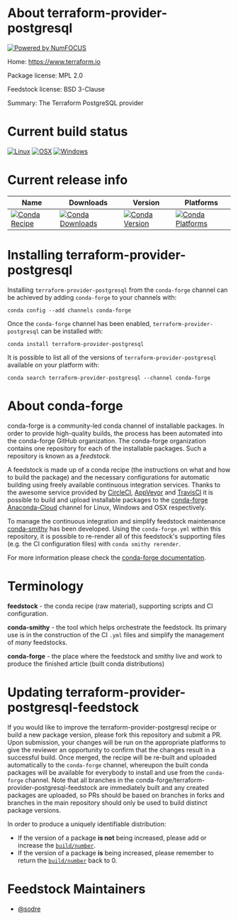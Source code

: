 About terraform-provider-postgresql
===================================

[![Powered by NumFOCUS](https://img.shields.io/badge/powered%20by-NumFOCUS-orange.svg?style=flat&colorA=E1523D&colorB=007D8A)](http://numfocus.org)

Home: https://www.terraform.io

Package license: MPL 2.0

Feedstock license: BSD 3-Clause

Summary: The Terraform PostgreSQL provider



Current build status
====================

[![Linux](https://img.shields.io/circleci/project/github/conda-forge/terraform-provider-postgresql-feedstock/master.svg?label=Linux)](https://circleci.com/gh/conda-forge/terraform-provider-postgresql-feedstock)
[![OSX](https://img.shields.io/travis/conda-forge/terraform-provider-postgresql-feedstock/master.svg?label=macOS)](https://travis-ci.org/conda-forge/terraform-provider-postgresql-feedstock)
[![Windows](https://img.shields.io/appveyor/ci/conda-forge/terraform-provider-postgresql-feedstock/master.svg?label=Windows)](https://ci.appveyor.com/project/conda-forge/terraform-provider-postgresql-feedstock/branch/master)

Current release info
====================

| Name | Downloads | Version | Platforms |
| --- | --- | --- | --- |
| [![Conda Recipe](https://img.shields.io/badge/recipe-terraform--provider--postgresql-green.svg)](https://anaconda.org/conda-forge/terraform-provider-postgresql) | [![Conda Downloads](https://img.shields.io/conda/dn/conda-forge/terraform-provider-postgresql.svg)](https://anaconda.org/conda-forge/terraform-provider-postgresql) | [![Conda Version](https://img.shields.io/conda/vn/conda-forge/terraform-provider-postgresql.svg)](https://anaconda.org/conda-forge/terraform-provider-postgresql) | [![Conda Platforms](https://img.shields.io/conda/pn/conda-forge/terraform-provider-postgresql.svg)](https://anaconda.org/conda-forge/terraform-provider-postgresql) |

Installing terraform-provider-postgresql
========================================

Installing `terraform-provider-postgresql` from the `conda-forge` channel can be achieved by adding `conda-forge` to your channels with:

```
conda config --add channels conda-forge
```

Once the `conda-forge` channel has been enabled, `terraform-provider-postgresql` can be installed with:

```
conda install terraform-provider-postgresql
```

It is possible to list all of the versions of `terraform-provider-postgresql` available on your platform with:

```
conda search terraform-provider-postgresql --channel conda-forge
```


About conda-forge
=================

conda-forge is a community-led conda channel of installable packages.
In order to provide high-quality builds, the process has been automated into the
conda-forge GitHub organization. The conda-forge organization contains one repository
for each of the installable packages. Such a repository is known as a *feedstock*.

A feedstock is made up of a conda recipe (the instructions on what and how to build
the package) and the necessary configurations for automatic building using freely
available continuous integration services. Thanks to the awesome service provided by
[CircleCI](https://circleci.com/), [AppVeyor](https://www.appveyor.com/)
and [TravisCI](https://travis-ci.org/) it is possible to build and upload installable
packages to the [conda-forge](https://anaconda.org/conda-forge)
[Anaconda-Cloud](https://anaconda.org/) channel for Linux, Windows and OSX respectively.

To manage the continuous integration and simplify feedstock maintenance
[conda-smithy](https://github.com/conda-forge/conda-smithy) has been developed.
Using the ``conda-forge.yml`` within this repository, it is possible to re-render all of
this feedstock's supporting files (e.g. the CI configuration files) with ``conda smithy rerender``.

For more information please check the [conda-forge documentation](https://conda-forge.org/docs/).

Terminology
===========

**feedstock** - the conda recipe (raw material), supporting scripts and CI configuration.

**conda-smithy** - the tool which helps orchestrate the feedstock.
                   Its primary use is in the construction of the CI ``.yml`` files
                   and simplify the management of *many* feedstocks.

**conda-forge** - the place where the feedstock and smithy live and work to
                  produce the finished article (built conda distributions)


Updating terraform-provider-postgresql-feedstock
================================================

If you would like to improve the terraform-provider-postgresql recipe or build a new
package version, please fork this repository and submit a PR. Upon submission,
your changes will be run on the appropriate platforms to give the reviewer an
opportunity to confirm that the changes result in a successful build. Once
merged, the recipe will be re-built and uploaded automatically to the
`conda-forge` channel, whereupon the built conda packages will be available for
everybody to install and use from the `conda-forge` channel.
Note that all branches in the conda-forge/terraform-provider-postgresql-feedstock are
immediately built and any created packages are uploaded, so PRs should be based
on branches in forks and branches in the main repository should only be used to
build distinct package versions.

In order to produce a uniquely identifiable distribution:
 * If the version of a package **is not** being increased, please add or increase
   the [``build/number``](https://conda.io/docs/user-guide/tasks/build-packages/define-metadata.html#build-number-and-string).
 * If the version of a package **is** being increased, please remember to return
   the [``build/number``](https://conda.io/docs/user-guide/tasks/build-packages/define-metadata.html#build-number-and-string)
   back to 0.

Feedstock Maintainers
=====================

* [@sodre](https://github.com/sodre/)


